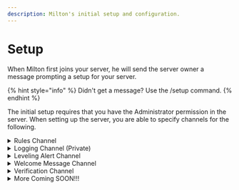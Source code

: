 ```yaml
---
description: Milton's initial setup and configuration.
---
```


# Setup

When Milton first joins your server, he will send the server owner a message prompting a setup for your server.&#x20;

{% hint style="info" %}
Didn't get a message? Use the /setup command.
{% endhint %}

The initial setup requires that you have the Administrator permission in the server. When setting up the server, you are able to specify channels for the following.

<details>

<summary>Rules Channel</summary>

**channel**: Channel to send rules in. -> <mark style="color:green;">Optional</mark>

</details>

<details>

<summary>Logging Channel (Private)</summary>

**channel**: Channel to send mod log  messages in. -> <mark style="color:green;">Optional</mark>

* Private Channel preferred

</details>

<details>

<summary>Leveling Alert Channel</summary>

**channel**: Channel to send welcome messages in. -> <mark style="color:green;">Optional</mark>

</details>

<details>

<summary>Welcome Message Channel</summary>

**channel**: Channel to send welcome messages in. -> <mark style="color:green;">Optional</mark>

</details>

<details>

<summary>Verification Channel</summary>

**channel**: Channel to send welcome messages in. -> <mark style="color:green;">Optional</mark>

</details>

<details>

<summary>More Coming SOON!!!</summary>



</details>
